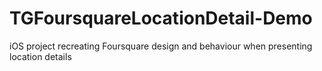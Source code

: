 TGFoursquareLocationDetail-Demo
===============================

iOS project recreating Foursquare design and behaviour when presenting location details
